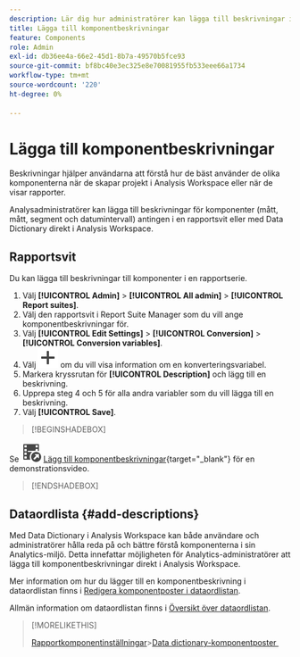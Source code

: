 ```yaml
---
description: Lär dig hur administratörer kan lägga till beskrivningar i komponenter med hjälp av en rapportsvit eller dataordlistan.
title: Lägga till komponentbeskrivningar
feature: Components
role: Admin
exl-id: db36ee4a-66e2-45d1-8b7a-49570b5fce93
source-git-commit: bf8bc40e3ec325e8e70081955fb533eee66a1734
workflow-type: tm+mt
source-wordcount: '220'
ht-degree: 0%

---
```


# Lägga till komponentbeskrivningar

Beskrivningar hjälper användarna att förstå hur de bäst använder de olika komponenterna när de skapar projekt i Analysis Workspace eller när de visar rapporter.

Analysadministratörer kan lägga till beskrivningar för komponenter (mått, mått, segment och datumintervall) antingen i en rapportsvit eller med Data Dictionary direkt i Analysis Workspace.

## Rapportsvit

Du kan lägga till beskrivningar till komponenter i en rapportserie.

1. Välj **[!UICONTROL Admin]** > **[!UICONTROL All admin]** > **[!UICONTROL Report suites]**.
1. Välj den rapportsvit i Report Suite Manager som du vill ange komponentbeskrivningar för.
1. Välj **[!UICONTROL Edit Settings]** > **[!UICONTROL Conversion]** > **[!UICONTROL Conversion variables]**.
1. Välj ![Lägg till](/help/assets/icons/Add.svg) om du vill visa information om en konverteringsvariabel.
1. Markera kryssrutan för **[!UICONTROL Description]** och lägg till en beskrivning.
1. Upprepa steg 4 och 5 för alla andra variabler som du vill lägga till en beskrivning.
1. Välj **[!UICONTROL Save]**.

>[!BEGINSHADEBOX]

Se ![VideoCheckedOut](/help/assets/icons/VideoCheckedOut.svg) [Lägg till komponentbeskrivningar](https://video.tv.adobe.com/v/25453?quality=12&learn=on){target="_blank"} för en demonstrationsvideo.

>[!ENDSHADEBOX]


## Dataordlista {#add-descriptions}

Med Data Dictionary i Analysis Workspace kan både användare och administratörer hålla reda på och bättre förstå komponenterna i sin Analytics-miljö. Detta innefattar möjligheten för Analytics-administratörer att lägga till komponentbeskrivningar direkt i Analysis Workspace.

Mer information om hur du lägger till en komponentbeskrivning i dataordlistan finns i [Redigera komponentposter i dataordlistan](/help/analyze/analysis-workspace/components/data-dictionary/edit-entries-data-dictionary.md).

Allmän information om dataordlistan finns i [Översikt över dataordlistan](/help/analyze/analysis-workspace/components/data-dictionary/data-dictionary-overview.md).

>[!MORELIKETHIS]
>
>[Rapportkomponentinställningar](/help/components/vrs/vrs-components.md)
>&#x200B;>[Data dictionary-komponentposter &#x200B;](/help/analyze/analysis-workspace/components/data-dictionary/edit-entries-data-dictionary.md)
>